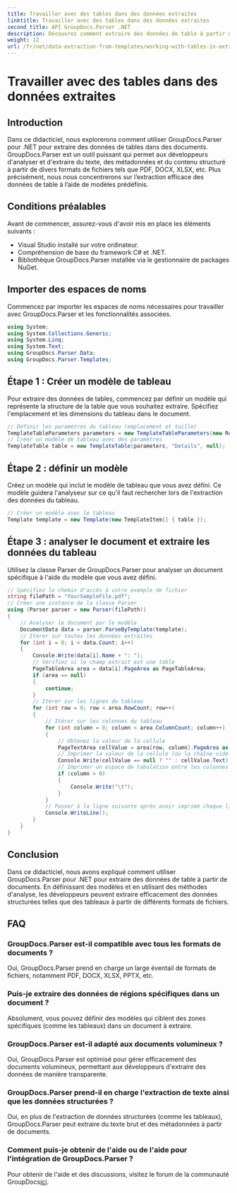 ```yaml
---
title: Travailler avec des tables dans des données extraites
linktitle: Travailler avec des tables dans des données extraites
second_title: API GroupDocs.Parser .NET
description: Découvrez comment extraire des données de table à partir de documents à l'aide de GroupDocs.Parser pour .NET. Analysez efficacement le contenu structuré avec des modèles prédéfinis.
weight: 12
url: /fr/net/data-extraction-from-templates/working-with-tables-in-extracted-data/
---
```


# Travailler avec des tables dans des données extraites

## Introduction
Dans ce didacticiel, nous explorerons comment utiliser GroupDocs.Parser pour .NET pour extraire des données de tables dans des documents. GroupDocs.Parser est un outil puissant qui permet aux développeurs d'analyser et d'extraire du texte, des métadonnées et du contenu structuré à partir de divers formats de fichiers tels que PDF, DOCX, XLSX, etc. Plus précisément, nous nous concentrerons sur l’extraction efficace des données de table à l’aide de modèles prédéfinis.
## Conditions préalables
Avant de commencer, assurez-vous d'avoir mis en place les éléments suivants :
- Visual Studio installé sur votre ordinateur.
- Compréhension de base du framework C# et .NET.
- Bibliothèque GroupDocs.Parser installée via le gestionnaire de packages NuGet.

## Importer des espaces de noms
Commencez par importer les espaces de noms nécessaires pour travailler avec GroupDocs.Parser et les fonctionnalités associées.
```csharp
using System;
using System.Collections.Generic;
using System.Linq;
using System.Text;
using GroupDocs.Parser.Data;
using GroupDocs.Parser.Templates;
```
## Étape 1 : Créer un modèle de tableau
Pour extraire des données de tables, commencez par définir un modèle qui représente la structure de la table que vous souhaitez extraire. Spécifiez l'emplacement et les dimensions du tableau dans le document.
```csharp
// Définir les paramètres du tableau (emplacement et taille)
TemplateTableParameters parameters = new TemplateTableParameters(new Rectangle(new Point(35, 320), new Size(530, 55)), null);
// Créer un modèle de tableau avec des paramètres
TemplateTable table = new TemplateTable(parameters, "Details", null);
```
## Étape 2 : définir un modèle
Créez un modèle qui inclut le modèle de tableau que vous avez défini. Ce modèle guidera l'analyseur sur ce qu'il faut rechercher lors de l'extraction des données du tableau.
```csharp
// Créer un modèle avec le tableau
Template template = new Template(new TemplateItem[] { table });
```
## Étape 3 : analyser le document et extraire les données du tableau
Utilisez la classe Parser de GroupDocs.Parser pour analyser un document spécifique à l'aide du modèle que vous avez défini.
```csharp
// Spécifiez le chemin d'accès à votre exemple de fichier
string filePath = "YourSampleFile.pdf";
// Créer une instance de la classe Parser
using (Parser parser = new Parser(filePath))
{
    // Analyser le document par le modèle
    DocumentData data = parser.ParseByTemplate(template);
    // Itérer sur toutes les données extraites
    for (int i = 0; i < data.Count; i++)
    {
        Console.Write(data[i].Name + ": ");
        // Vérifiez si le champ extrait est une table
        PageTableArea area = data[i].PageArea as PageTableArea;
        if (area == null)
        {
            continue;
        }
        // Itérer sur les lignes du tableau
        for (int row = 0; row < area.RowCount; row++)
        {
            // Itérer sur les colonnes du tableau
            for (int column = 0; column < area.ColumnCount; column++)
            {
                // Obtenez la valeur de la cellule
                PageTextArea cellValue = area[row, column].PageArea as PageTextArea;
                // Imprimer la valeur de la cellule (ou la chaîne vide si nulle)
                Console.Write(cellValue == null ? "" : cellValue.Text);
                // Imprimer un espace de tabulation entre les colonnes
                if (column > 0)
                {
                    Console.Write("\t");
                }
            }
            // Passer à la ligne suivante après avoir imprimé chaque ligne
            Console.WriteLine();
        }
    }
}
```

## Conclusion
Dans ce didacticiel, nous avons expliqué comment utiliser GroupDocs.Parser pour .NET pour extraire des données de table à partir de documents. En définissant des modèles et en utilisant des méthodes d'analyse, les développeurs peuvent extraire efficacement des données structurées telles que des tableaux à partir de différents formats de fichiers.

## FAQ
### GroupDocs.Parser est-il compatible avec tous les formats de documents ?
Oui, GroupDocs.Parser prend en charge un large éventail de formats de fichiers, notamment PDF, DOCX, XLSX, PPTX, etc.
### Puis-je extraire des données de régions spécifiques dans un document ?
Absolument, vous pouvez définir des modèles qui ciblent des zones spécifiques (comme les tableaux) dans un document à extraire.
### GroupDocs.Parser est-il adapté aux documents volumineux ?
Oui, GroupDocs.Parser est optimisé pour gérer efficacement des documents volumineux, permettant aux développeurs d'extraire des données de manière transparente.
### GroupDocs.Parser prend-il en charge l'extraction de texte ainsi que les données structurées ?
Oui, en plus de l'extraction de données structurées (comme les tableaux), GroupDocs.Parser peut extraire du texte brut et des métadonnées à partir de documents.
### Comment puis-je obtenir de l'aide ou de l'aide pour l'intégration de GroupDocs.Parser ?
 Pour obtenir de l'aide et des discussions, visitez le forum de la communauté GroupDocs[ici](https://forum.groupdocs.com/c/parser/17).
